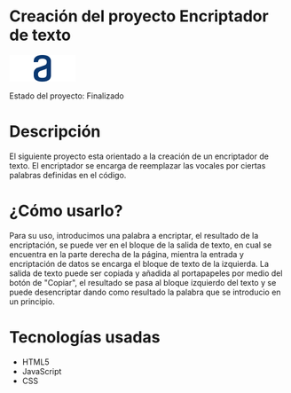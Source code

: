 # Creación del proyecto Encriptador de texto
![The San Juan Mountains are beautiful!](/img/Logo.png "San Juan Mountains")

Estado del proyecto: Finalizado

# Descripción
El siguiente proyecto esta orientado a la creación de un encriptador de texto. El encriptador se encarga de reemplazar las vocales por ciertas palabras definidas en el código.

# ¿Cómo usarlo?
Para su uso, introducimos una palabra a encriptar, el resultado de la encriptación, se puede ver en el bloque de la salida de texto, en cual se encuentra en la parte derecha de la página, mientra la entrada y encriptación de datos se encarga el bloque de texto de la izquierda. La salida de texto puede ser copiada y añadida al portapapeles por medio del botón de "Copiar", el resultado se pasa al bloque izquierdo del texto y se puede desencriptar dando como resultado la palabra que se introducio en un principio.

# Tecnologías usadas
- HTML5
- JavaScript
- CSS

